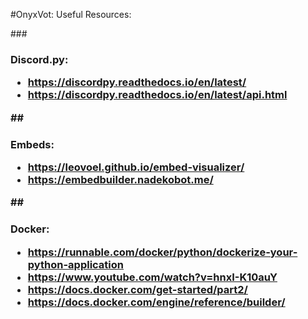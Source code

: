 #OnyxVot: Useful Resources:

###<h3>Discord.py:
- https://discordpy.readthedocs.io/en/latest/
- https://discordpy.readthedocs.io/en/latest/api.html

##<h3>Embeds:
- https://leovoel.github.io/embed-visualizer/
- https://embedbuilder.nadekobot.me/


##<h3>Docker:
- https://runnable.com/docker/python/dockerize-your-python-application
-  https://www.youtube.com/watch?v=hnxI-K10auY
- https://docs.docker.com/get-started/part2/
- https://docs.docker.com/engine/reference/builder/